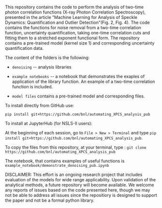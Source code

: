 This repository contains the code to perform the analysis of two-time photon correlation functions (X-ray Photon Correlation Spectroscopy), presented in the article "Machine Learning for Analysis of Speckle Dynamics: Quantification and Outlier Detection"(Fig. 2, Fig. 4). The code contains the functions for noise removal from a two-time correlation function, uncertainty quantification, taking one-time correlation cuts and fitting them to a stretched exponent functional form. The repository contains a pre-trained model (kernel size 1) and corresponding uncertainty quantification data.  

  

The content of the folders is the following: 

  

* `denoising` -- analysis libraries 

* `example notebooks` -- a notebook that demonstrates the exaples of application of the library function. An example of a two-time correlation function is included. 

*  `model files` contains a pre-trained model and corresponding files. 

  

To install directly from GitHub use: 

  

`pip install git+https://github.com/bnl/automating_XPCS_analysis_pub` 

  

To install at JupyterHub (for NSLS-II users): 

  

At the beginning of each session, go to `File > New > Terminal` and type `pip install git+https://github.com/bnl/automating_XPCS_analysis_pub`. 

  

To copy the files from this repository, at your terminal, type : `git clone https://github.com/bnl/automating_XPCS_analysis_pub` 


The notebook, that contains examples of useful functions is `example_notebook/demonstrate_denoising_pub.ipynb`

DISCLAIMER: 
This effort is an ongoing research project that includes evaluation of the models for wide range applicability.  Upon validation of the analytical methods, a future repository will become available. We welcome any reports of issues based on the code presented here, though we may not be able to address all issues since the repositiory is designed to support the paper and not be a formal python library. 

